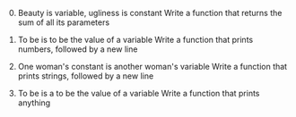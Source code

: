 0. Beauty is variable, ugliness is constant
	Write a function that returns the sum of all its parameters

1. To be is to be the value of a variable
	Write a function that prints numbers, followed by a new line

2. One woman's constant is another woman's variable
	Write a function that prints strings, followed by a new line

3. To be is a to be the value of a variable
	Write a function that prints anything
